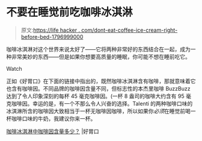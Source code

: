 # 不要在睡觉前吃咖啡冰淇淋

> 原文:[https://life hacker . com/dont-eat-coffee-ice-cream-right-before-bed-1796999000](https://lifehacker.com/dont-eat-coffee-ice-cream-right-before-bed-1796999000)

咖啡冰淇淋对这个世界来说太好了——它将两种非常好的东西结合在一起，成为一种非常美妙的东西——但是如果你想要高质量的睡眠，你可能不想在睡前吃它。

Watch

正如《好胃口》在下面的链接中指出的，既然咖啡冰淇淋含有咖啡，那就意味着它也含有咖啡因。不同品牌的咖啡因含量不同，但标志性的本杰里咖啡 BuzzBuzz 达到了令人印象深刻的每杯 45 毫克咖啡因。(一杯 8 盎司的咖啡大约含有 95 毫克咖啡因。幸运的是，有一个不那么令人兴奋的选择。Talenti 的两种咖啡口味的冰淇淋所含的咖啡因大致相当于一杯无咖啡因咖啡，所以如果你*必须*在睡觉前喝一杯咖啡口味的牛奶，我建议你来一杯。

[咖啡冰淇淋中咖啡因含量多少？](http://www.bonappetit.com/story/caffeine-in-coffee-ice-cream) |好胃口